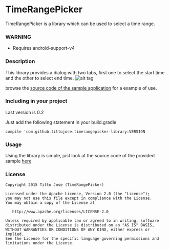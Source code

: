 # TimeRangePicker
TimeRangePicker is a library which can be used to select a time range.

### WARNING
- Requires android-support-v4

### Description
This library provides a dialog with two tabs, first one to select the start time and the other to select end time.
![alt tag](https://s3.amazonaws.com/tittojoseblog/Screenshot_2015-05-31-20-42-47.png)

browse the [source code of the sample application](https://github.com/tittojose/TimeRangePicker/tree/master/app) for a example of use.

### Including in your project
Last version is 0.2

Just add the following statement in your build.gradle

```
compile 'com.github.tittojose:timerangepicker-library:VERSION
```

### Usage

Using the library is simple, just look at the source code of the provided sample [here](https://github.com/tittojose/TimeRangePicker/tree/master/app)

### License

```
Copyright 2015 Titto Jose (TimeRangePicker)

Licensed under the Apache License, Version 2.0 (the "License");
you may not use this file except in compliance with the License.
You may obtain a copy of the License at

   http://www.apache.org/licenses/LICENSE-2.0

Unless required by applicable law or agreed to in writing, software
distributed under the License is distributed on an "AS IS" BASIS,
WITHOUT WARRANTIES OR CONDITIONS OF ANY KIND, either express or implied.
See the License for the specific language governing permissions and
limitations under the License.
```
